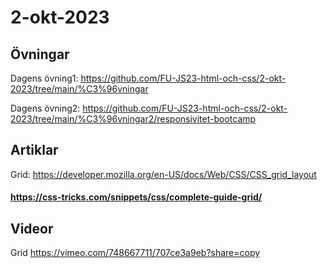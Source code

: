 # 2-okt-2023

## Övningar
Dagens övning1: https://github.com/FU-JS23-html-och-css/2-okt-2023/tree/main/%C3%96vningar

Dagens övning2: https://github.com/FU-JS23-html-och-css/2-okt-2023/tree/main/%C3%96vningar2/responsivitet-bootcamp
## Artiklar

Grid: https://developer.mozilla.org/en-US/docs/Web/CSS/CSS_grid_layout
#### https://css-tricks.com/snippets/css/complete-guide-grid/

## Videor

Grid https://vimeo.com/748667711/707ce3a9eb?share=copy


